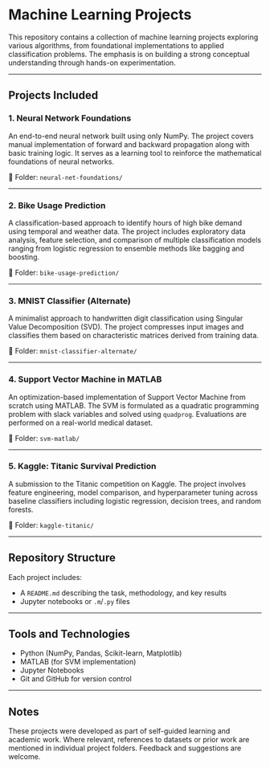 # Machine Learning Projects

This repository contains a collection of machine learning projects exploring various algorithms, from foundational implementations to applied classification problems. The emphasis is on building a strong conceptual understanding through hands-on experimentation.

---

## Projects Included

### 1. Neural Network Foundations  
An end-to-end neural network built using only NumPy. The project covers manual implementation of forward and backward propagation along with basic training logic. It serves as a learning tool to reinforce the mathematical foundations of neural networks.

📁 Folder: `neural-net-foundations/`

---

### 2. Bike Usage Prediction  
A classification-based approach to identify hours of high bike demand using temporal and weather data. The project includes exploratory data analysis, feature selection, and comparison of multiple classification models ranging from logistic regression to ensemble methods like bagging and boosting.

📁 Folder: `bike-usage-prediction/`

---

### 3. MNIST Classifier (Alternate)  
A minimalist approach to handwritten digit classification using Singular Value Decomposition (SVD). The project compresses input images and classifies them based on characteristic matrices derived from training data.

📁 Folder: `mnist-classifier-alternate/`

---

### 4. Support Vector Machine in MATLAB  
An optimization-based implementation of Support Vector Machine from scratch using MATLAB. The SVM is formulated as a quadratic programming problem with slack variables and solved using `quadprog`. Evaluations are performed on a real-world medical dataset.

📁 Folder: `svm-matlab/`

---

### 5. Kaggle: Titanic Survival Prediction  
A submission to the Titanic competition on Kaggle. The project involves feature engineering, model comparison, and hyperparameter tuning across baseline classifiers including logistic regression, decision trees, and random forests.

📁 Folder: `kaggle-titanic/`

---

## Repository Structure

Each project includes:
- A `README.md` describing the task, methodology, and key results
- Jupyter notebooks or `.m`/`.py` files
---

## Tools and Technologies

- Python (NumPy, Pandas, Scikit-learn, Matplotlib)
- MATLAB (for SVM implementation)
- Jupyter Notebooks
- Git and GitHub for version control

---

## Notes

These projects were developed as part of self-guided learning and academic work. Where relevant, references to datasets or prior work are mentioned in individual project folders. Feedback and suggestions are welcome.
